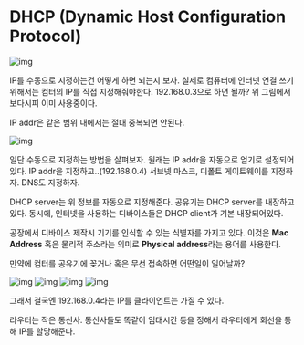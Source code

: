 # DHCP (Dynamic Host Configuration Protocol)

![img](/img/nat.png)

IP를 수동으로 지정하는건 어떻게 하면 되는지 보자. 실제로 컴퓨터에 인터넷 연결 쓰기 위해서는 컴터의 IP를 직접 지정해줘야한다. 192.168.0.3으로 하면 될까? 위 그림에서 보다시피 이미 사용중이다.

IP addr은 같은 범위 내에서는 절대 중복되면 안된다.

![img](/img/수동지정.png)

일단 수동으로 지정하는 방법을 살펴보자. 원래는 IP addr을 자동으로 얻기로 설정되어있다. IP addr을 지정하고..(192.168.0.4) 서브넷 마스크, 디폴트 게이트웨이를 지정하자. DNS도 지정하자.

DHCP server는 위 정보를 자동으로 지정해준다. 공유기는 DHCP server를 내장하고 있다. 동시에, 인터넷을 사용하는 디바이스들은 DHCP client가 기본 내장되어있다.

공장에서 디바이스 제작시 기기를 인식할 수 있는 식별자를 가지고 있다. 이것은 **Mac Address** 혹은 물리적 주소라는 의미로 **Physical address**라는 용어를 사용한다.

만약에 컴터를 공유기에 꽂거나 혹은 무선 접속하면 어떤일이 일어날까?

![img](/img/dhcp-client.png)
![img](/img/dhcp-server.png)
![img](/img/dhcp-client2.png)
![img](/img/dhcp-server2.png)

그래서 결국엔 192.168.0.4라는 IP를 클라이언트는 가질 수 있다.

라우터는 작은 통신사. 통신사들도 똑같이 임대시간 등을 정해서 라우터에게 회선을 통해 IP를 할당해준다.